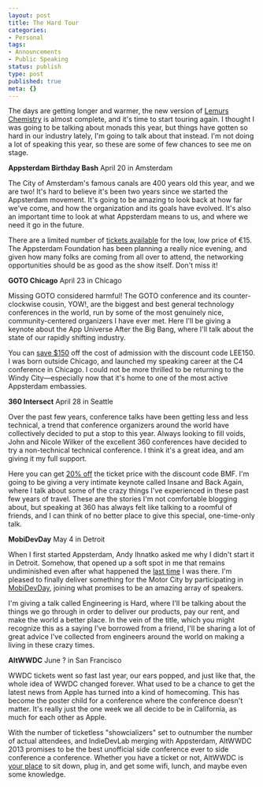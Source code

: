```yaml
---
layout: post
title: The Hard Tour
categories:
- Personal
tags:
- Announcements
- Public Speaking
status: publish
type: post
published: true
meta: {}
---
```

The days are getting longer and warmer, the new version of <a href="http://le.mu.rs/chemistry">Lemurs Chemistry</a> is almost complete, and it's time to start touring again. I thought I was going to be talking about monads this year, but things have gotten so hard in our industry lately, I'm going to talk about that instead. I'm not doing a lot of speaking this year, so these are some of few chances to see me on stage.

<strong>Appsterdam Birthday Bash</strong> April 20 in Amsterdam

The City of Amsterdam's famous canals are 400 years old this year, and we are two! It's hard to believe it's been two years since we started the Appsterdam movement. It's going to be amazing to look back at how far we've come, and how the organization and its goals have evolved. It's also an important time to look at what Appsterdam means to us, and where we need it go in the future.

There are a limited number of <a href="http://meetup.appsterdam.rs/events/103837002/">tickets available</a> for the low, low price of €15. The Appsterdam Foundation has been planning a really nice evening, and given how many folks are coming from all over to attend, the networking opportunities should be as good as the show itself. Don't miss it!

<strong>GOTO Chicago</strong> April 23 in Chicago

Missing GOTO considered harmful! The GOTO conference and its counter-clockwise cousin, YOW!, are the biggest and best general technology conferences in the world, run by some of the most genuinely nice, community-centered organizers I have ever met. Here I'll be giving a keynote about the App Universe After the Big Bang, where I'll talk about the state of our rapidly shifting industry.

You can <a href="http://gotocon.com/chicago-2013/">save $150</a> off the cost of admission with the discount code LEE150. I was born outside Chicago, and launched my speaking career at the C4 conference in Chicago. I could not be more thrilled to be returning to the Windy City—especially now that it's home to one of the most active Appsterdam embassies.

<strong>360 Intersect</strong> April 28 in Seattle

Over the past few years, conference talks have been getting less and less technical, a trend that conference organizers around the world have collectively decided to put a stop to this year. Always looking to fill voids, John and Nicole Wilker of the excellent 360 conferences have decided to try a non-technical technical conference. I think it's a great idea, and am giving it my full support.

Here you can get <a href="http://www.360intersect.com">20% off</a> the ticket price with the discount code BMF. I'm going to be giving a very intimate keynote called Insane and Back Again, where I talk about some of the crazy things I've experienced in these past few years of travel. These are the stories I'm not comfortable blogging about, but speaking at 360 has always felt like talking to a roomful of friends, and I can think of no better place to give this special, one-time-only talk.

<strong>MobiDevDay</strong> May 4 in Detroit

When I first started Appsterdam, Andy Ihnatko asked me why I didn't start it in Detroit. Somehow, that opened up a soft spot in me that remains undiminished even after what happened the <a href="http://mur.mu.rs/597">last time</a> I was there. I'm pleased to finally deliver something for the Motor City by participating in <a href="http://mobidevdaydetroit.com">MobiDevDay</a>, joining what promises to be an amazing array of speakers.

I'm giving a talk called Engineering is Hard, where I'll be talking about the things we go through in order to deliver our products, pay our rent, and make the world a better place. In the vein of the title, which you might recognize this as a saying I've borrowed from a friend, I'll be sharing a lot of great advice I've collected from engineers around the world on making a living in these crazy times.

<strong>AltWWDC</strong> June ? in San Francisco 

WWDC tickets went so fast last year, our ears popped, and just like that, the whole idea of WWDC changed forever. What used to be a chance to get the latest news from Apple has turned into a kind of homecoming. This has become the poster child for a conference where the conference doesn't matter. It's really just the one week we all decide to be in California, as much for each other as Apple.

With the number of ticketless "showcializers" set to outnumber the number of actual attendees, and IndieDevLab merging with Appsterdam, AltWWDC 2013 promises to be the best unofficial side conference ever to side conference a conference. Whether you have a ticket or not, AltWWDC is <a href="http://altwwdc.com">your place</a> to sit down, plug in, and get some wifi, lunch, and maybe even some knowledge.
